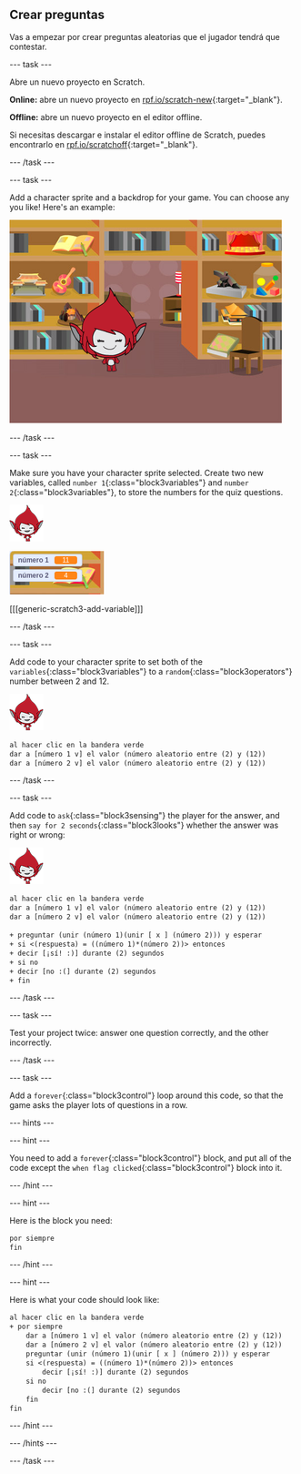 ## Crear preguntas

Vas a empezar por crear preguntas aleatorias que el jugador tendrá que contestar.

\--- task \---

Abre un nuevo proyecto en Scratch.

**Online:** abre un nuevo proyecto en [rpf.io/scratch-new](http://rpf.io/scratch-new){:target="_blank"}.

**Offline:** abre un nuevo proyecto en el editor offline.

Si necesitas descargar e instalar el editor offline de Scratch, puedes encontrarlo en [rpf.io/scratchoff](http://rpf.io/scratchoff){:target="_blank"}.

\--- /task \---

\--- task \---

Add a character sprite and a backdrop for your game. You can choose any you like! Here's an example:

![screenshot](images/brain-setting.png)

\--- /task \---

\--- task \---

Make sure you have your character sprite selected. Create two new variables, called `number 1`{:class="block3variables"} and `number 2`{:class="block3variables"}, to store the numbers for the quiz questions.

![screenshot](images/giga-sprite.png)

![screenshot](images/brain-variables.png)

[[[generic-scratch3-add-variable]]]

\--- /task \---

\--- task \---

Add code to your character sprite to set both of the `variables`{:class="block3variables"} to a `random`{:class="block3operators"} number between 2 and 12.

![screenshot](images/giga-sprite.png)

```blocks3
al hacer clic en la bandera verde
dar a [número 1 v] el valor (número aleatorio entre (2) y (12))
dar a [número 2 v] el valor (número aleatorio entre (2) y (12))
```

\--- /task \---

\--- task \---

Add code to `ask`{:class="block3sensing"} the player for the answer, and then `say for 2 seconds`{:class="block3looks"} whether the answer was right or wrong:

![screenshot](images/giga-sprite.png)

```blocks3
al hacer clic en la bandera verde
dar a [número 1 v] el valor (número aleatorio entre (2) y (12))
dar a [número 2 v] el valor (número aleatorio entre (2) y (12))

+ preguntar (unir (número 1)(unir [ x ] (número 2))) y esperar
+ si <(respuesta) = ((número 1)*(número 2))> entonces
+ decir [¡sí! :)] durante (2) segundos
+ si no
+ decir [no :(] durante (2) segundos
+ fin
```

\--- /task \---

\--- task \---

Test your project twice: answer one question correctly, and the other incorrectly.

\--- /task \---

\--- task \---

Add a `forever`{:class="block3control"} loop around this code, so that the game asks the player lots of questions in a row.

\--- hints \---

\--- hint \---

You need to add a `forever`{:class="block3control"} block, and put all of the code except the `when flag clicked`{:class="block3control"} block into it.

\--- /hint \---

\--- hint \---

Here is the block you need:

```blocks3
por siempre
fin
```

\--- /hint \---

\--- hint \---

Here is what your code should look like:

```blocks3
al hacer clic en la bandera verde
+ por siempre
    dar a [número 1 v] el valor (número aleatorio entre (2) y (12))
    dar a [número 2 v] el valor (número aleatorio entre (2) y (12))
    preguntar (unir (número 1)(unir [ x ] (número 2))) y esperar
    si <(respuesta) = ((número 1)*(número 2))> entonces
        decir [¡sí! :)] durante (2) segundos
    si no
        decir [no :(] durante (2) segundos
    fin
fin
```

\--- /hint \---

\--- /hints \---

\--- /task \---